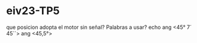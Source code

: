# eiv23-TP5

que posicion adopta el motor sin señal?
Palabras a usar?
echo 
ang <45° 7´ 45´´>
ang <45,5°>
